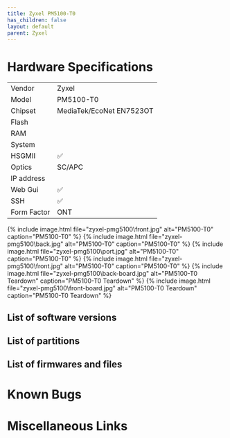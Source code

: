 ```yaml
---
title: Zyxel PM5100-T0 
has_children: false
layout: default
parent: Zyxel
---
```


# Hardware Specifications

|             |                          |
| ----------- | ------------------------ |
| Vendor      | Zyxel                    |
| Model       | PM5100-T0                |
| Chipset     | MediaTek/EcoNet EN7523OT |
| Flash       |                          |
| RAM         |                          |
| System      |                          |
| HSGMII      | ✅                       |
| Optics      | SC/APC                   |
| IP address  |                          |
| Web Gui     | ✅                       |
| SSH         | ✅                       |
| Form Factor | ONT                      |

{% include image.html file="zyxel-pmg5100\front.jpg" alt="PM5100-T0" caption="PM5100-T0" %}
{% include image.html file="zyxel-pmg5100\back.jpg" alt="PM5100-T0" caption="PM5100-T0" %}
{% include image.html file="zyxel-pmg5100\port.jpg" alt="PM5100-T0" caption="PM5100-T0" %}
{% include image.html file="zyxel-pmg5100\front.jpg" alt="PM5100-T0" caption="PM5100-T0" %}
{% include image.html file="zyxel-pmg5100\back-board.jpg" alt="PM5100-T0 Teardown" caption="PM5100-T0 Teardown" %}
{% include image.html file="zyxel-pmg5100\front-board.jpg" alt="PM5100-T0 Teardown" caption="PM5100-T0 Teardown" %}

## List of software versions
## List of partitions
## List of firmwares and files
# Known Bugs
# Miscellaneous Links
